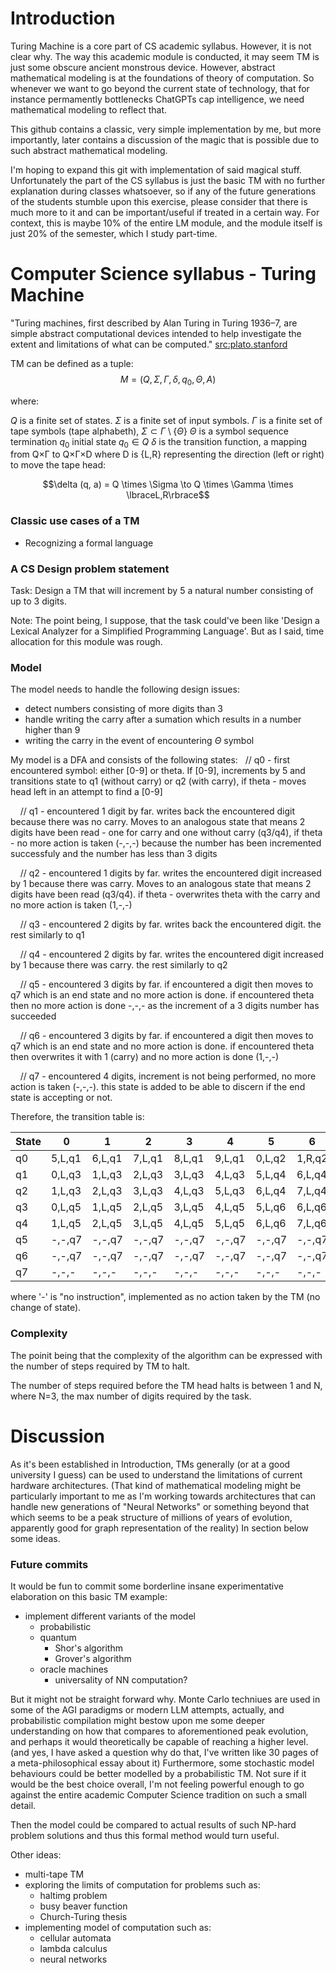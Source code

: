 # Introduction
Turing Machine is a core part of CS academic syllabus. However, it is not clear why. 
The way this academic module is conducted, it may seem TM is just some obscure ancient monstrous device. 
However, abstract mathematical modeling is at the foundations of theory of computation. So whenever we want to go beyond the current state of technology, that for instance permamently bottlenecks ChatGPTs cap intelligence, we need mathematical modeling to reflect that.

This github contains a classic, very simple implementation by me, but more importantly, later contains a discussion of the magic that is possible due to such abstract mathematical modeling. 

I'm hoping to expand this git with implementation of said magical stuff. Unfortunately the part of the CS syllabus is just the basic TM with no further explanation during classes whatsoever, so if any of the future generations of the students stumble upon this exercise, please consider that there is much more to it and can be important/useful if treated in a certain way.
For context, this is maybe 10% of the entire LM module, and the module itself is just 20% of the semester, which I study part-time.

# Computer Science syllabus - Turing Machine
"Turing machines, first described by Alan Turing in Turing 1936–7, are simple abstract computational devices intended to help investigate the extent and limitations of what can be computed." [src:plato.stanford](https://plato.stanford.edu/entries/turing-machine/)

TM can be defined as a tuple: 
$$M = (Q, \Sigma, \Gamma, \delta, q_0, \Theta, A)$$

where:

$Q$ is a finite set of states.
$\Sigma$ is a finite set of input symbols.
$\Gamma$ is a finite set of tape symbols (tape alphabeth), $\Sigma \subset \Gamma \setminus \lbrace\Theta\rbrace$
$\Theta$ is a symbol sequence termination
$q_0$ initial state $q_0 \in Q$
$\delta$ is the transition function, a mapping from Q×Γ to Q×Γ×D where D is {L,R} representing the direction (left or right) to move the tape head:

$$\delta (q, a) = Q \times \Sigma \to Q \times \Gamma \times \lbraceL,R\rbrace$$

### Classic use cases of a TM
- Recognizing a formal language
    
### A CS Design problem statement
Task: Design a TM that will increment by 5 a natural number consisting of up to 3 digits.

Note: The point being, I suppose, that the task could've been like 'Design a Lexical Analyzer for a Simplified Programming Language'. But as I said, time allocation for this module was rough.

### Model
The model needs to handle the following design issues:
- detect numbers consisting of more digits than 3
- handle writing the carry after a sumation which results in a number higher than 9
- writing the carry in the event of encountering $\Theta$ symbol

My model is a DFA and consists of the following states:
   // q0 - first encountered symbol: either [0-9] or theta. If [0-9], increments by 5 and transitions state to q1 (without carry) or q2 (with carry), if theta - moves head left in an attempt to find a [0-9]

    // q1 - encountered 1 digit by far. writes back the encountered digit because there was no carry. Moves to an analogous state that means 2 digits have been read - one for carry and one without carry (q3/q4), if theta - no more action is taken (-,-,-) because the number has been incremented successfuly and the number has less than 3 digits

    // q2 - encountered 1 digits by far. writes the encountered digit increased by 1 because there was carry. Moves to an analogous state that means 2 digits have been read (q3/q4). if theta - overwrites theta with the carry and no more action is taken (1,-,-)

    // q3 - encountered 2 digits by far. writes back the encountered digit. the rest similarly to q1

    // q4 - encountered 2 digits by far. writes the encountered digit increased by 1 because there was carry. the rest similarly to q2

    // q5 - encountered 3 digits by far. if encountered a digit then moves to q7 which is an end state and no more action is done. if encountered theta then no more action is done -,-,- as the increment of a 3 digits number has succeeded

    // q6 - encountered 3 digits by far. if encountered a digit then moves to q7 which is an end state and no more action is done. if encountered theta then overwrites it with 1 (carry) and no more action is done (1,-,-)

    // q7 - encountered 4 digits, increment is not being performed, no more action is taken (-,-,-). this state is added to be able to discern if the end state is accepting or not.

Therefore, the transition table is:

| State | 0     | 1     | 2     | 3     | 4     | 5     | 6     | 7     | 8     | 9     | #     |
|-------|-------|-------|-------|-------|-------|-------|-------|-------|-------|-------|-------|
| q0    | 5,L,q1| 6,L,q1| 7,L,q1| 8,L,q1| 9,L,q1| 0,L,q2| 1,R,q2| 2,L,q2| 3,L,q2| 4,L,q2| -,L,- |
| q1    | 0,L,q3| 1,L,q3| 2,L,q3| 3,L,q3| 4,L,q3| 5,L,q4| 6,L,q4| 7,L,q4| 8,L,q4| 9,L,q4| -,-,- |
| q2    | 1,L,q3| 2,L,q3| 3,L,q3| 4,L,q3| 5,L,q3| 6,L,q4| 7,L,q4| 8,L,q4| 9,L,q4| 0,L,q4| 1,-,- |
| q3    | 0,L,q5| 1,L,q5| 2,L,q5| 3,L,q5| 4,L,q5| 5,L,q6| 6,L,q6| 7,L,q6| 8,L,q6| 9,L,q6| -,-,- |
| q4    | 1,L,q5| 2,L,q5| 3,L,q5| 4,L,q5| 5,L,q5| 6,L,q6| 7,L,q6| 8,L,q6| 9,L,q6| 0,L,q6| 1,-,- |
| q5    | -,-,q7| -,-,q7| -,-,q7| -,-,q7| -,-,q7| -,-,q7| -,-,q7| -,-,q7| -,-,q7| -,-,q7| -,-,- |
| q6    | -,-,q7| -,-,q7| -,-,q7| -,-,q7| -,-,q7| -,-,q7| -,-,q7| -,-,q7| -,-,q7| -,-,q7| 1,-,- |
| q7    | -,-,- | -,-,- | -,-,- | -,-,- | -,-,- | -,-,- | -,-,- | -,-,- | -,-,- | -,-,- | -,-,- |

where '-' is "no instruction", implemented as no action taken by the TM (no change of state).

### Complexity
The poinit being that the complexity of the algorithm can be expressed with the number of steps required by TM to halt.

The number of steps required before the TM head halts is between 1 and N, where N=3, the max number of digits required by the task.

# Discussion
As it's been established in Introduction, TMs generally (or at a good university I guess) can be used to understand the limitations of current hardware architectures. 
(That kind of mathematical modeling might be particularly important to me as I'm working towards architectures that can handle new generations of "Neural Networks" or something beyond that which seems to be a peak structure of millions of years of evolution, apparently good for graph representation of the reality)
In section below some ideas.

### Future commits
It would be fun to commit some borderline insane experimentative elaboration on this basic TM example:
- implement different variants of the model
    - probabilistic
    - quantum
        - Shor's algorithm
        - Grover's algorithm
    - oracle machines
        - universality of NN computation?

But it might not be straight forward why. Monte Carlo techniues are used in some of the AGI paradigms or modern LLM attempts, actually, and probabilistic compilation might bestow upon me some deeper understanding on how that compares to aforementioned peak evolution, and perhaps it would theoretically be capable of reaching a higher level. (and yes, I have asked a question why do that, I've written like 30 pages of a meta-philosophical essay about it)
Furthermore, some stochastic model behaviours could be better modelled by a probabilistic TM. Not sure if it would be the best choice overall, I'm not feeling powerful enough to go against the entire academic Computer Science tradition on such a small detail.

Then the model could be compared to actual results of such NP-hard problem solutions and thus this formal method would turn useful.

Other ideas:
- multi-tape TM
- exploring the limits of computation for problems such as:
    - haltimg problem
    - busy beaver function
    - Church-Turing thesis
- implementing model of computation such as:
    - cellular automata
    - lambda calculus
    - neural networks
